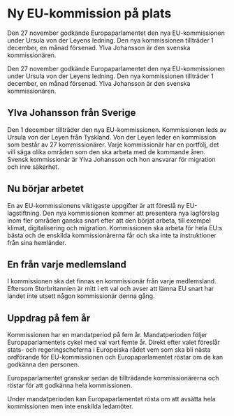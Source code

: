 # Ny EU-kommission på plats

Den 27 november godkände Europaparlamentet den nya EU-kommissionen under Ursula von der Leyens ledning. Den nya kommissionen tillträder 1 december, en månad försenad. Ylva Johansson är den svenska kommissionären.

Den 27 november godkände Europaparlamentet den nya EU-kommissionen under Ursula von der Leyens ledning. Den nya kommissionen tillträder 1 december, en månad försenad. Ylva Johansson är den svenska kommissionären.

## Ylva Johansson från Sverige

Den 1 december tillträder den nya EU-kommissionen. Kommissionen leds av Ursula von der Leyen från Tyskland. Von der Leyen leder en kommission som består av 27 kommissionärer. Varje kommissionär har en portfölj, det vill säga olika områden som den ska arbeta med de kommande åren. Svensk kommissionär är Ylva Johansson och hon ansvarar för migration och inre säkerhet.

## Nu börjar arbetet

En av EU-kommissionens viktigaste uppgifter är att föreslå ny EU-lagstiftning. Den nya kommissionen kommer att presentera nya lagförslag inom fler områden ganska snart efter att den börjat arbeta, till exempel klimat, digitalisering och migration. Kommissionen ska arbeta för hela EU:s bästa och de enskilda kommissionärerna får och ska inte ta instruktioner från sina hemländer.

## En från varje medlemsland

I kommissionen ska det finnas en kommissionär från varje medlemsland. Eftersom Storbritannien är mitt i ett val och avser att lämna EU snart har landet inte utsett någon kommissionär denna gång.

## Uppdrag på fem år

Kommissionen har en mandatperiod på fem år. Mandatperioden följer Europaparlamentets cykel med val vart femte år. Direkt efter valet föreslår stats- och regeringscheferna i Europeiska rådet vem som ska bli nästa ordförande för EU-kommissionen och Europaparlamentet röstar om de kan godkänna den personen.

Europaparlamentet granskar sedan de tillträdande kommissionärerna och röstar för att godkänna hela kommissionen.

Under mandatperioden kan Europaparlamentet rösta om att avsätta hela kommissionen men inte enskilda ledamöter.
